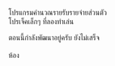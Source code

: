 โปรแกรมคำนวณรายรับรายจ่ายส่วนตัว<br/>
โปรเจ็คเล็กๆ ที่ลองทำเล่น<br/>

ตอนนี้กำลังพัฒนาอยู่ครับ ยังไม่เสร็จ<br/><br/>ห้อง
